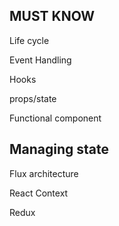 ## MUST KNOW

Life cycle 

Event Handling

Hooks

props/state

Functional component

## Managing state

Flux architecture

React Context

Redux

